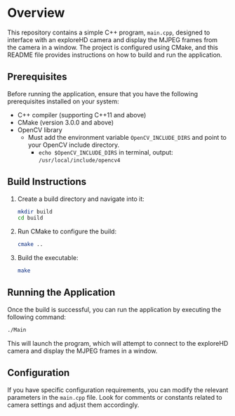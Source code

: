 # Overview

This repository contains a simple C++ program, `main.cpp`, designed to interface with an exploreHD camera and display the MJPEG frames from the camera in a window. The project is configured using CMake, and this README file provides instructions on how to build and run the application.

## Prerequisites

Before running the application, ensure that you have the following prerequisites installed on your system:

- C++ compiler (supporting C++11 and above)
- CMake (version 3.0.0 and above)
- OpenCV library
  - Must add the environment variable `OpenCV_INCLUDE_DIRS` and point to your OpenCV include directory.
    - `echo $OpenCV_INCLUDE_DIRS` in terminal, output: `/usr/local/include/opencv4`

## Build Instructions

1. Create a build directory and navigate into it:

    ```bash
    mkdir build
    cd build
    ```

2. Run CMake to configure the build:

    ```bash
    cmake ..
    ```

3. Build the executable:

    ```bash
    make
    ```

## Running the Application

Once the build is successful, you can run the application by executing the following command:

```bash
./Main
```

This will launch the program, which will attempt to connect to the exploreHD camera and display the MJPEG frames in a window.

## Configuration

If you have specific configuration requirements, you can modify the relevant parameters in the `main.cpp` file. Look for comments or constants related to camera settings and adjust them accordingly.
